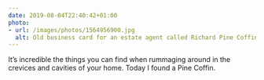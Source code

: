 ```yaml
---
date: 2019-08-04T22:40:42+01:00
photo:
- url: /images/photos/1564956900.jpg
  alt: Old business card for an estate agent called Richard Pine Coffin.
---
```

It’s incredible the things you can find when rummaging around in the crevices and cavities of your home. Today I found a Pine Coffin.
